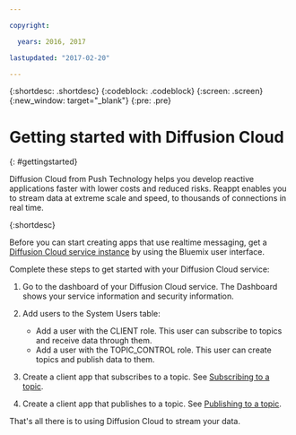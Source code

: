 ```yaml
---

copyright:

  years: 2016, 2017

lastupdated: "2017-02-20"

---
```


{:shortdesc: .shortdesc}
{:codeblock: .codeblock}
{:screen: .screen}
{:new_window: target="_blank"}
{:pre: .pre}

# Getting started with Diffusion Cloud
{: #gettingstarted}

Diffusion Cloud from Push Technology helps you develop reactive applications faster with lower costs and reduced risks. Reappt enables you to stream data at extreme scale and speed, to thousands of connections in real time.

{:shortdesc}

Before you can start creating apps that use realtime messaging, get a [Diffusion Cloud service instance](https://console.ng.bluemix.net/catalog/services/diffusion-cloud-from-push-technology/) by using the Bluemix user interface.

Complete these steps to get started with your Diffusion Cloud service:

1. Go to the dashboard of your Diffusion Cloud service.
   The Dashboard shows your service information and security information.

2. Add users to the System Users table:
   *  Add a user with the CLIENT role.
      This user can subscribe to topics and receive data through them.
   *  Add a user with the TOPIC_CONTROL role.
      This user can create topics and publish data to them. 

3. Create a client app that subscribes to a topic. See
   [Subscribing to a topic](./DiffusionCloud_subscriber.html).

4. Create a client app that publishes to a topic. See 
   [Publishing to a topic](./DiffusionCloud_publisher.html).

That's all there is to using Diffusion Cloud to stream your data.


<!-- Related links moved to toc file:
# Related Links
{: #rellinks notoc}

## Videos
{:Videos}

* [Tutorials](https://www.youtube.com/watch?v=e38FbjF2zIs&list=PLYzjzg_h2Tcxc9BZfE6_8Chw2buBzL204){:new_window}
* [Feature focus](https://www.youtube.com/watch?v=didjrWCqmLw&list=PLYzjzg_h2TczawKhkEJ5-YIkRNbiOEWx-){:new_window}

## SDKs
{: #sdk}

* [Links to all our SDK](http://download.pushtechnology.com/cloud/latest/sdks.html){:new_window}

## API Reference
{: #api}

* [JavaScript API documentation](http://download.pushtechnology.com/docs/latest/js){:new_window}
* [Android API documentation](http://download.pushtechnology.com/docs/latest/android){:new_window}
* [Apple API documentation](http://download.pushtechnology.com/docs/latest/apple){:new_window}
* [Java API documentation](http://download.pushtechnology.com/docs/latest/java){:new_window}
* [.NET API documentation](http://download.pushtechnology.com/docs/latest/dotnet){:new_window}
* [C API documentation](http://download.pushtechnology.com/docs/latest/c){:new_window}

## Related Links
{: #general}

* [Diffusion Cloud in the IBM Bluemix catalog] (https://console.ng.bluemix.net/catalog/services/diffusion-cloud-from-push-technology/) {:new_window}
* [Diffusion Cloud User Manual](http://docs.pushtechnology.com/cloud/latest/manual/html/){:new_window}
* [Push Technology website](https://www.pushtechnology.com/){:new_window}
* [Push Technology blog](https://www.pushtechnology.com/blog/){:new_window}
-->
